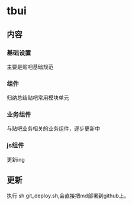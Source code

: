 # tbui

## 内容

### 基础设置
主要是贴吧基础规范

### 组件
归纳总结贴吧常用模块单元

### 业务组件
与贴吧业务相关的业务组件，逐步更新中

### js组件
更新ing

## 更新
执行 sh git_deploy.sh,会直接把md部署到github上。
